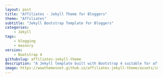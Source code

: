 ```yaml
---
layout: post
title: "Affiliates - Jekyll Theme for Bloggers"
theme: "Affiliates"
subtitle: "Jekyll Bootstrap Template for Bloggers"          
categories:
    - Jekyll
tags: 
    - blogging
    - masonry
version:
    - Bootstrap 4
githubslug: affiliates-jekyll-theme
description: "A Jekyll template built with Bootstrap 4 suitable for affiliate marketers."
image: https://wowthemesnet.github.io/affiliates-jekyll-theme/assets/images/theme1.jpg
---
```

